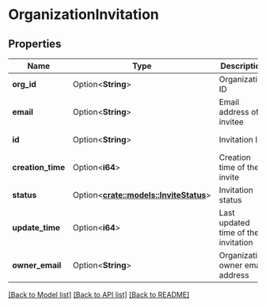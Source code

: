 # OrganizationInvitation

## Properties

Name | Type | Description | Notes
------------ | ------------- | ------------- | -------------
**org_id** | Option<**String**> | Organization ID | [optional][readonly]
**email** | Option<**String**> | Email address of invitee | [optional]
**id** | Option<**String**> | Invitation ID | [optional][readonly]
**creation_time** | Option<**i64**> | Creation time of the invite | [optional][readonly]
**status** | Option<[**crate::models::InviteStatus**](InviteStatus.md)> | Invitation status | [optional][readonly]
**update_time** | Option<**i64**> | Last updated time of the invitation | [optional][readonly]
**owner_email** | Option<**String**> | Organization owner email address | [optional][readonly]

[[Back to Model list]](../README.md#documentation-for-models) [[Back to API list]](../README.md#documentation-for-api-endpoints) [[Back to README]](../README.md)


